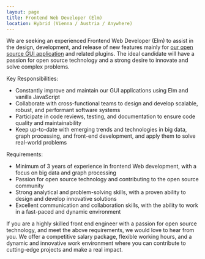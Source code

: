 ```yaml
---
layout: page
title: Frontend Web Developer (Elm)
location: Hybrid (Vienna / Austria / Anywhere)
---
```


We are seeking an experienced Frontend Web Developer (Elm) to assist in the design, development, and release of new features mainly for [our open source GUI application](https://github.com/graphsense/graphsense-dashboard) and related plugins. The ideal candidate will have a passion for open source technology and a strong desire to innovate and solve complex problems.

Key Responsibilities:

* Constantly improve and maintain our GUI applications using Elm and vanilla JavaScript
* Collaborate with cross-functional teams to design and develop scalable, robust, and performant software systems
* Participate in code reviews, testing, and documentation to ensure code quality and maintainability
* Keep up-to-date with emerging trends and technologies in big data, graph processing, and front-end development, and apply them to solve real-world problems

Requirements:

* Minimum of 3 years of experience in frontend Web development, with a focus on big data and graph processing
* Passion for open source technology and contributing to the open source community
* Strong analytical and problem-solving skills, with a proven ability to design and develop innovative solutions
* Excellent communication and collaboration skills, with the ability to work in a fast-paced and dynamic environment

If you are a highly skilled front end engineer with a passion for open source technology, and meet the above requirements, we would love to hear from you. We offer a competitive salary package, flexible working hours, and a dynamic and innovative work environment where you can contribute to cutting-edge projects and make a real impact.
